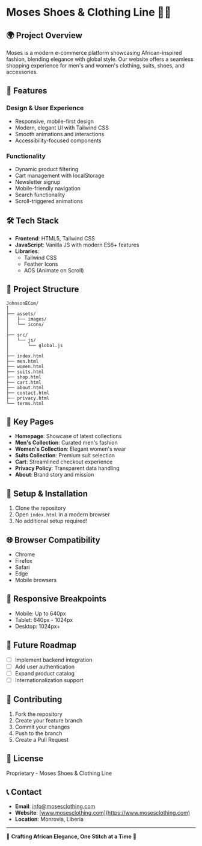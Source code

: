 # Moses Shoes & Clothing Line 👗👞

## 🌍 Project Overview

Moses is a modern e-commerce platform showcasing African-inspired fashion, blending elegance with global style. Our website offers a seamless shopping experience for men's and women's clothing, suits, shoes, and accessories.

## 🚀 Features

### Design & User Experience
- Responsive, mobile-first design
- Modern, elegant UI with Tailwind CSS
- Smooth animations and interactions
- Accessibility-focused components

### Functionality
- Dynamic product filtering
- Cart management with localStorage
- Newsletter signup
- Mobile-friendly navigation
- Search functionality
- Scroll-triggered animations

## 🛠 Tech Stack

- **Frontend**: HTML5, Tailwind CSS
- **JavaScript**: Vanilla JS with modern ES6+ features
- **Libraries**:
  - Tailwind CSS
  - Feather Icons
  - AOS (Animate on Scroll)

## 📂 Project Structure

```
JohnsonECom/
│
├── assets/
│   ├── images/
│   └── icons/
│
├── src/
│   └── js/
│       └── global.js
│
├── index.html
├── men.html
├── women.html
├── suits.html
├── shop.html
├── cart.html
├── about.html
├── contact.html
├── privacy.html
└── terms.html
```

## 🌟 Key Pages

- **Homepage**: Showcase of latest collections
- **Men's Collection**: Curated men's fashion
- **Women's Collection**: Elegant women's wear
- **Suits Collection**: Premium suit selection
- **Cart**: Streamlined checkout experience
- **Privacy Policy**: Transparent data handling
- **About**: Brand story and mission

## 🔧 Setup & Installation

1. Clone the repository
2. Open `index.html` in a modern browser
3. No additional setup required!

## 🌐 Browser Compatibility

- Chrome
- Firefox
- Safari
- Edge
- Mobile browsers

## 📱 Responsive Breakpoints

- Mobile: Up to 640px
- Tablet: 640px - 1024px
- Desktop: 1024px+

## 🚧 Future Roadmap

- [ ] Implement backend integration
- [ ] Add user authentication
- [ ] Expand product catalog
- [ ] Internationalization support

## 👥 Contributing

1. Fork the repository
2. Create your feature branch
3. Commit your changes
4. Push to the branch
5. Create a Pull Request

## 📄 License

Proprietary - Moses Shoes & Clothing Line

## 📞 Contact

- **Email**: info@mosesclothing.com
- **Website**: [www.mosesclothing.com](https://www.mosesclothing.com)
- **Location**: Monrovia, Liberia

---

🌟 **Crafting African Elegance, One Stitch at a Time** 🌟 